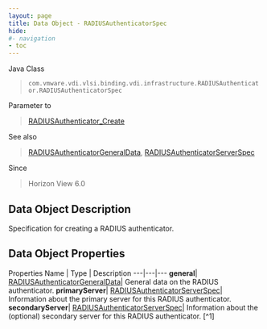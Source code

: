 ```yaml
---
layout: page
title: Data Object - RADIUSAuthenticatorSpec
hide:
#- navigation
- toc
---
```






Java Class
> `com.vmware.vdi.vlsi.binding.vdi.infrastructure.RADIUSAuthenticator.RADIUSAuthenticatorSpec`

Parameter to
> [RADIUSAuthenticator_Create](vdi.infrastructure.RADIUSAuthenticator.md#create)

See also
> [RADIUSAuthenticatorGeneralData](vdi.infrastructure.RADIUSAuthenticator.GeneralData.md), [RADIUSAuthenticatorServerSpec](vdi.infrastructure.RADIUSAuthenticator.ServerData.md)

Since
> Horizon View 6.0


## Data Object Description

Specification for creating a RADIUS authenticator.

## Data Object Properties
Properties
Name |  Type |  Description
---|---|---
**general**| [RADIUSAuthenticatorGeneralData](vdi.infrastructure.RADIUSAuthenticator.GeneralData.md)|  General data on the RADIUS authenticator.
**primaryServer**| [RADIUSAuthenticatorServerSpec](vdi.infrastructure.RADIUSAuthenticator.ServerData.md)|  Information about the primary server for this RADIUS authenticator.
**secondaryServer**| [RADIUSAuthenticatorServerSpec](vdi.infrastructure.RADIUSAuthenticator.ServerData.md)|  Information about the (optional) secondary server for this RADIUS authenticator. [^1]


 
